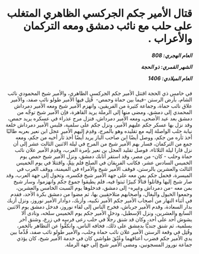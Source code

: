<h1 dir="rtl">قتال الأمير جكم الجركسي الظاهري المتغلب على حلب مع نائب دمشق ومعه التركمان والأعراب .</h1>

<h5 dir="rtl">العام الهجري:  808

الشهر القمري: ذو الحجة

العام الميلادي: 1406</h5>

<p dir="rtl">في خامس ذي الحجة اقتتل الأمير جكم الجركسي الظاهري، والأمير شيخ المحمودي نائب الشام، بأرض الرستن -فيما بين حماة وحمص-  قُتِل فيها الأمير طولو نائب صفد، والأمير علاق نائب حماة، وجماعة كثيرة من الفريقين، وانهزم الأمير شيخ ومعه الأمير دمرداش المحمدي إلى دمشق، ومضى منها إلى الرملة يريد القاهرة، فإن الأمير شيخ توجَّه من دمشق بعد عيد الأضحى، ومعه الأمير دمرداش، فنزل مرج عذراء في عسكره يريد حمص، وقد نزل بها عسكر جكم عليهم الأمير، ونزل جكم على سلمية، فلبس الأمير دمرداش خلعة نيابة حلب الواصلة إليه مع تقليده وهو بالمرج، وقدِمَ إليهم الأمير عجل ابن نعير بعربه طالبًا أخذ ثأره من جكم، ووصل أيضًا ابن صاحب الباز يريد أيضًا أخذ ثأر أخيه من جكم، ومعه جمع من التركمان، فسار بهم الأمير شيخ من المرج في ليلة الاثنين الثالث عشر إلى أن نزل قارا ليلة الثلاثاء، فوصل تقليد العجل بن نعير بإمرة العرب، وقدِمَ الأمير علان نائب حماة وحلب - كان- من مصر، وقد استقر أتابك دمشق، ونزل الأمير شيخ حمص يوم الخميس السادس عشر، فكاتب الفريقان في الصلح فلم يتِمَّ، واقتتلا في يوم الخميس الثالث والعشرين بالرستن، فوقف الأمير شيخ والأمراء في الميمنة، ووقف العرب في الميسرة، فحمل جكم بمن معه على جهة الأمير شيخ فكسره، وتحول إلى جهة العرب، وقد صار شيخ إليها وقاتلوا قتالًا كبيرًا ثبتوا فيه، فلم يطيقوا جموع جكم وانهزموا، وسار شيخ بمن معه -من دمرداش وغيره- إلى دمشق، فدخلوها يوم السبت الخامس والعشرين، وجمعوا الخيول والبغال، وأصحابهم متلاحقيين بها، ثم مضوا من دمشق بكرة الأحد، فقدم في أثناء النهار من أصحاب الأمير جكم الأمير نكبيه، وأزبك، دوادار الأمير نوروز، ونزل أزبك بدار السعادة، وقدم الأمير جرباش، فخرج الناس إلى لقاء نوروز، فدخل دمشق يوم الاثنين السابع والعشرين، ونزل الإسطبل، ودخل الأمير جكم يوم الخميس سلخه، ونادى ألا يشوش أحد على أحد، وكان قد شنق رجلًا في حلب رعى فرسه في زرع، وشنق آخر بسلمية، ثم شنق جنديًّا بدمشق على ذلك، فخافه الناس، وانكفُّوا عن التظاهر بالخمر، وقُتِل في وقعة الرستن الأمير علان نائب حماة وحلب، والأمير طولو نائب صفد، قُدِّما بين يدي الأمير جكم فضرب أعناقهما وعُنُقَ طواشي كان في خدمة الأمير شيخ، كان يؤذي جماعة نوروز المسجونين، ومضى الأمير شيخ إلى جهة الرملة.</p></br>

